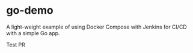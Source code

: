 # go-demo
A light-weight example of using Docker Compose with Jenkins for CI/CD with a simple Go app.


Test PR
